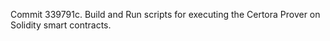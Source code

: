 Commit 339791c.                    Build and Run scripts for executing the Certora Prover on Solidity smart contracts.